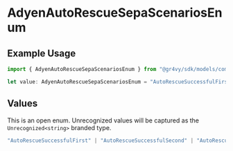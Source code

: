 # AdyenAutoRescueSepaScenariosEnum

## Example Usage

```typescript
import { AdyenAutoRescueSepaScenariosEnum } from "@gr4vy/sdk/models/components";

let value: AdyenAutoRescueSepaScenariosEnum = "AutoRescueSuccessfulFirst";
```

## Values

This is an open enum. Unrecognized values will be captured as the `Unrecognized<string>` branded type.

```typescript
"AutoRescueSuccessfulFirst" | "AutoRescueSuccessfulSecond" | "AutoRescueFailed" | Unrecognized<string>
```